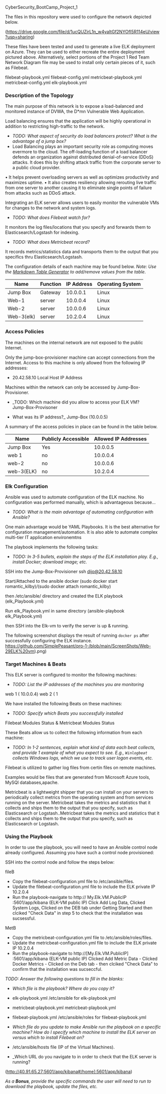 CyberSecurity_BootCamp_Project_1

The files in this repository were used to configure the network depicted below.

(https://drive.google.com/file/d/1ucQUZirL1n_w4yaItGf2NYOfI5R114eU/view?usp=sharing)

These files have been tested and used to generate a live ELK deployment on Azure. They can be used to either recreate the entire deployment pictured above. Alternatively, select portions of the Project 1 Red Team Network Diagram file may be used to install only certain pieces of it, such as Filebeat.

filebeat-playbook.yml
filebeat-config.yml
metricbeat-playbook.yml
metricbeat-config.yml
elk-playbook.yml

### Description of the Topology

The main purpose of this network is to expose a load-balanced and monitored instance of DVWA, the D*mn Vulnerable Web Application.

Load balancing ensures that the application will be highly operational in addition to restricting high-traffic to the network.
- _TODO: What aspect of security do load balancers protect? What is the advantage of a jump box?_
- Load Balancing plays an important security role as computing moves evermore to the cloud. The off-loading function of a load balancer defends an organization against distributed denial-of-service (DDoS) attacks. It does this by shifting attack traffic from the corporate server to a public cloud provider.

• It helps prevent overloading servers as well as optimizes productivity and maximizes uptime.
• It also creates resiliency allowing rerouting live traffic from one server to another causing it to eliminate single points of failure from attacks such as DDoS attack.

Integrating an ELK server allows users to easily monitor the vulnerable VMs for changes to the  network and system logs.
- _TODO: What does Filebeat watch for?_

It monitors the log files/locations that you specify and forwards them to Elasticsearch/Logstash for indexing.

- _TODO: What does Metricbeat record?_

It records metrics/statistics data and transports them to the output that you specifics thru Elasticsearch/Logstash.



The configuration details of each machine may be found below.
_Note: Use the [Markdown Table Generator](http://www.tablesgenerator.com/markdown_tables) to add/remove values from the table_.

| Name     | Function | IP Address | Operating System |
|----------|----------|------------|------------------|
| Jump Box | Gateway  | 10.0.0.1   | Linux            |
| Web-1    |  server  | 10.0.0.4   | Linux            |
| Web-2    |  server  | 10.0.0.6   | Linux            |
|Web-3(elk)|  server  | 10.2.0.4   | Linux                 |

### Access Policies

The machines on the internal network are not exposed to the public Internet. 

Only the jump-box-provisioner machine can accept connections from the Internet. Access to this machine is only allowed from the following IP addresses:
- 20.42.58.10 Local Host IP Address

Machines within the network can only be accessed by Jump-Box-Provisioner.
- _TODO: Which machine did you allow to access your ELK VM?  
Jump-Box-Provisoner

- What was its IP address?_
Jump-Box (10.0.0.5) 

A summary of the access policies in place can be found in the table below.

| Name     | Publicly Accessible | Allowed IP Addresses |
|----------|---------------------|----------------------|
| Jump Box |    Yes              | 10.0.0.5   |
| web 1    |    no               | 10.0.0.4   |
| web-2    |    no               | 10.0.0.6   |
|web-3(ELK)|    no               | 10.2.0.4   |

### Elk Configuration

Ansible was used to automate configuration of the ELK machine. No configuration was performed manually, which is advantageous because...
- _TODO: What is the main advantage of automating configuration with Ansible?_

One main advantage would be YAML Playbooks. It is the best alternative for configuration management/automation.
It is also able to automate complex multi-tier IT application environemtns

The playbook implements the following tasks:
- _TODO: In 3-5 bullets, explain the steps of the ELK installation play. E.g., install Docker; download image; etc._

SSH into the Jump-Box-Provisioner ssh dijo@20.42.58.10

Start/Attached to the ansible docker (sudo docker start romantic_kilby)/(sudo docker attach romantic_kilby)

then /etc/ansible/ directory and created the ELK playbook (elk_Playbook.yml) 

Run elk_Playbook.yml in same directory (ansible-playbook elk_Playbook.yml) 

then SSH into the Elk-vm to verify the server is up & running.

The following screenshot displays the result of running `docker ps` after successfully configuring the ELK instance.
https://github.com/SimplePeasant/pro-1-/blob/main/ScreenShots/Web-29ELK%20vm).png)

### Target Machines & Beats
This ELK server is configured to monitor the following machines:
- _TODO: List the IP addresses of the machines you are monitoring_

web 1 ( 10.0.0.4)  web 2 ( 1

We have installed the following Beats on these machines:
- _TODO: Specify which Beats you successfully installed_

Filebeat Modules Status &  Metricbeat Modules Status

These Beats allow us to collect the following information from each machine:

- _TODO: In 1-2 sentences, explain what kind of data each beat collects, and provide 1 example of what you expect to see. E.g., `Winlogbeat` collects Windows logs, which we use to track user logon events, etc._

Filebeat is utilized to gather log files from certin files on remote machines.

Examples would be files that are generated from Microsoft Azure tools, MySQl databases,apache. 


Metricbeat is a lightweight shipper that you can install on your servers to periodically collect metrics from the operating system and from services running on the server.
Metricbeat takes the metrics and statistics that it collects and ships them to the output that you specify, such as Elasticsearch or Logstash..Metricbeat takes the metrics and statistics that it collects and ships them to the output that you specify, such as Elasticsearch or Logstash. 



### Using the Playbook
In order to use the playbook, you will need to have an Ansible control node already configured. Assuming you have such a control node provisioned: 

SSH into the control node and follow the steps below:

fileB

- Copy the filebeat-configuration.yml file to /etc/ansible/files.
- Update the filebeat-configuration.yml file to include the ELK private IP 10.2.0.4
- Run the playbook-navigate to http:// My.Elk.VM.PublicIP :5601/app/kibana (ELK-VM public IP) Click Add Log Data, Clicked System Logs, Clicked on the DEB tab under Getting Started and then clciked "Check Data" in step 5 to check that the installation was sucsessful.

MetB

- Copy the metricbeat-configuration.yml file to /etc/ansible/roles/files.
- Update the metricbeat-configuration.yml file to include the ELK private IP 10.2.0.4
- Run the playbook-navigate to http://[My.Elk.VM.PublicIP] :5601/app/kibana (ELK-VM public IP) Clicked Add Metric Data - Clicked Docker Metrics - Clicked on the Deb tab - then clciked "Check Data" to confirm that the installation was sucseccful.

_TODO: Answer the following questions to fill in the blanks:_
- _Which file is the playbook?       Where do you copy it?_
- elk-playbook.yml                   /etc/ansible for elk-playbook.yml 
- metricbeat-playbook.yml                        metricbeat-playbook.yml
- filebeat-playbook.yml                         /etc/ansible/roles for filebeat-playbook.yml                    

- _Which file do you update to make Ansible run the playbook on a specific machine? How do I specify which machine to install the ELK server on versus which to install Filebeat on?_

- /etc/ansible/hosts file (IP of the Virtual Machines).

- _Which URL do you navigate to in order to check that the ELK server is running?

(http://40.91.65.27:5601/app/kibana#/home]:5601/app/kibana)

_As a **Bonus**, provide the specific commands the user will need to run to download the playbook, update the files, etc._

